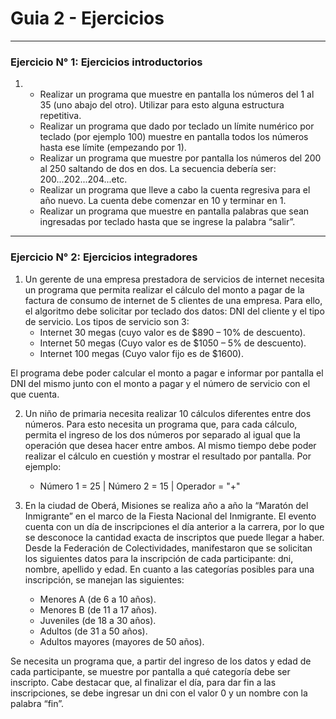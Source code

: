 <h1>Guia 2 - Ejercicios</h1>

<hr />

<h3>Ejercicio N° 1: Ejercicios introductorios</h3>

1) 
    - Realizar un programa que muestre en pantalla los números del 1 al 35 (uno abajo del otro). Utilizar para esto alguna estructura repetitiva.
    - Realizar un programa que dado por teclado un límite numérico por teclado (por ejemplo 100) muestre en pantalla todos los números hasta ese límite (empezando por 1).
    - Realizar un programa que muestre por pantalla los números del 200 al 250 saltando de dos en dos. La secuencia debería ser: 200...202...204...etc.
    - Realizar un programa que lleve a cabo la cuenta regresiva para el año nuevo. La cuenta debe comenzar en 10 y terminar en 1.
    - Realizar un programa que muestre en pantalla palabras que sean ingresadas por teclado hasta que se ingrese la palabra “salir”.

<hr />

<h3>Ejercicio N° 2: Ejercicios integradores</h3>

1) Un gerente de una empresa prestadora de servicios de internet necesita un programa que permita realizar el cálculo del monto a pagar de la factura de consumo de internet de 5
  clientes de una empresa.
  Para ello, el algoritmo debe solicitar por teclado dos datos: DNI del cliente y el tipo de servicio.
  Los tipos de servicio son 3:
    - Internet 30 megas (cuyo valor es de $890 – 10% de descuento).
    - Internet 50 megas (Cuyo valor es de $1050 – 5% de descuento).
    - Internet 100 megas (Cuyo valor fijo es de $1600).
  
  El programa debe poder calcular el monto a pagar e informar por pantalla el DNI del mismo junto con el monto a pagar y el número de servicio con el que cuenta.
    
2) Un niño de primaria necesita realizar 10 cálculos diferentes entre dos números.
  Para esto necesita un programa que, para cada cálculo, permita el ingreso de los dos números por separado al igual que la operación que desea hacer entre ambos.
  Al mismo tiempo debe poder realizar el cálculo en cuestión y mostrar el resultado por pantalla.
  Por ejemplo:
    - Número 1 = 25 | Número 2 = 15 | Operador = "+"
   
3) En la ciudad de Oberá, Misiones se realiza año a año la “Maratón del Inmigrante” en el marco de la Fiesta Nacional del Inmigrante.
  El evento cuenta con un día de inscripciones el día anterior a la carrera, por lo que se desconoce la cantidad exacta de inscriptos que puede llegar a haber.
  Desde la Federación de Colectividades, manifestaron que se solicitan los siguientes datos para la inscripción de cada participante: dni, nombre, apellido y edad.
  En cuanto a las categorías posibles para una inscripción, se manejan las siguientes:
    - Menores A (de 6 a 10 años).
    - Menores B (de 11 a 17 años).
    - Juveniles (de 18 a 30 años).
    - Adultos (de 31 a 50 años).
    - Adultos mayores (mayores de 50 años).
  
  Se necesita un programa que, a partir del ingreso de los datos y edad de cada participante, se muestre por pantalla a qué categoría debe ser inscripto.
  Cabe destacar que, al finalizar el día, para dar fin a las inscripciones, se debe ingresar un dni con el valor 0 y un nombre con la palabra “fin”.
